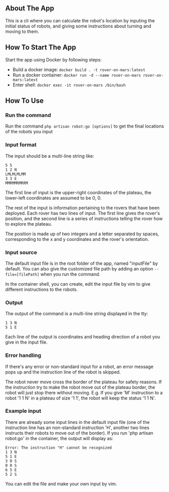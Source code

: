 ## About The App
This is a cli where you can calculate the robot's location by inputing the initial status of robots, and giving some instructions about turning and moving to them.

## How To Start The App
Start the app using Docker by following steps:
- Build a docker image: `docker build . -t rover-on-mars:latest`
- Run a docker container: `docker run -d --name rover-on-mars rover-on-mars:latest`
- Enter shell: `docker exec -it rover-on-mars /bin/bash`

## How To Use
### Run the command
Run the command `php artisan robot:go [options]` to get the final locations of the robots you input
### Input format
The input should be a multi-line string like:
```angular2html
5 5
1 2 N
LMLMLMLMM
3 3 E
MMRMMRMRRM
```
The first line of input is the upper-right coordinates of the plateau, the lower-left coordinates are assumed to be 0, 0.

The rest of the input is information pertaining to the rovers that have been deployed. Each rover has two lines of input. The first line gives the rover's position, and the second line is a series of instructions telling the rover how to explore the plateau.

The position is made up of two integers and a letter separated by spaces, corresponding to the x and y coordinates and the rover's orientation.

### Input source
The default input file is in the root folder of the app, named "inputFile" by default. You can also give the customized file path by adding an option `--file=[filePath]` when you run the command.

In the container shell, you can create, edit the input file by vim to give different instructions to the robots.

### Output
The output of the command is a multi-line string displayed in the tty:
```angular2html
1 3 N
5 1 E
```
Each line of the output is coordinates and heading direction of a robot you give in the input file.

### Error handling
If there's any error or non-standard input for a robot, an error message pops up and the instruction line of the robot is skipped.

The robot never move cross the border of the plateau for safety reasons. If the instruction try to make the robot move out of the plateau border, the robot will just stop there without moving. E.g. If you give 'M' instruction to a robot '1 1 N' in a plateau of size '1 1', the robot will keep the status '1 1 N'.

### Example input
There are already some input lines in the default input file (one of the instruction line has an non-standard instruction 'H', another two lines instructs their robots to move out of the border). If you run 'php artisan robot:go' in the container, the output will display as:
```angular2html
Error: The instruction "H" cannot be recognized
1 3 N
5 1 E
3 0 S
0 0 S
6 5 E
5 2 S
```
You can edit the file and make your own input by vim.
